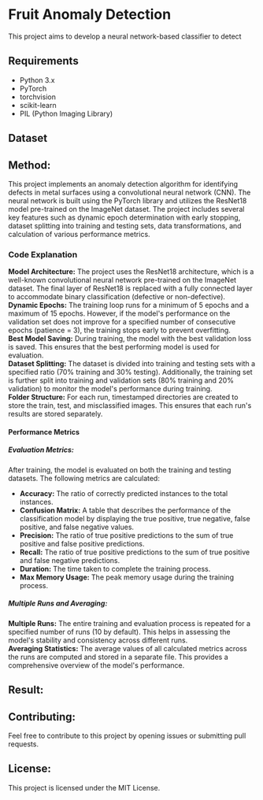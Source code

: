 # Fruit Anomaly Detection  
This project aims to develop a neural network-based classifier to detect 
## Requirements  
- Python 3.x
- PyTorch
- torchvision
- scikit-learn
- PIL (Python Imaging Library)  

## Dataset


## Method:  
This project implements an anomaly detection algorithm for identifying defects in metal surfaces using a convolutional neural network (CNN). The neural network is built using the PyTorch library and utilizes the ResNet18 model pre-trained on the ImageNet dataset. The project includes several key features such as dynamic epoch determination with early stopping, dataset splitting into training and testing sets, data transformations, and calculation of various performance metrics.
### Code Explanation  
**Model Architecture:** The project uses the ResNet18 architecture, which is a well-known convolutional neural network pre-trained on the ImageNet dataset. The final layer of ResNet18 is replaced with a fully connected layer to accommodate binary classification (defective or non-defective).  
**Dynamic Epochs:** The training loop runs for a minimum of 5 epochs and a maximum of 15 epochs. However, if the model's performance on the validation set does not improve for a specified number of consecutive epochs (patience = 3), the training stops early to prevent overfitting.  
**Best Model Saving:** During training, the model with the best validation loss is saved. This ensures that the best performing model is used for evaluation.  
**Dataset Splitting:** The dataset is divided into training and testing sets with a specified ratio (70% training and 30% testing). Additionally, the training set is further split into training and validation sets (80% training and 20% validation) to monitor the model's performance during training.  
**Folder Structure:** For each run, timestamped directories are created to store the train, test, and misclassified images. This ensures that each run's results are stored separately.  
#### Performance Metrics  
##### Evaluation Metrics:  
After training, the model is evaluated on both the training and testing datasets. The following metrics are calculated:  
+ **Accuracy:** The ratio of correctly predicted instances to the total instances.  
+ **Confusion Matrix:** A table that describes the performance of the classification model by displaying the true positive, true negative, false positive, and false negative values.  
+ **Precision:** The ratio of true positive predictions to the sum of true positive and false positive predictions.  
+ **Recall:**  The ratio of true positive predictions to the sum of true positive and false negative predictions.   
+ **Duration:** The time taken to complete the training process.  
+ **Max Memory Usage:** The peak memory usage during the training process.  
##### Multiple Runs and Averaging: 
**Multiple Runs:** The entire training and evaluation process is repeated for a specified number of runs (10 by default). This helps in assessing the model's stability and consistency across different runs.  
**Averaging Statistics:** The average values of all calculated metrics across the runs are computed and stored in a separate file. This provides a comprehensive overview of the model's performance.  
## Result:

## Contributing:
Feel free to contribute to this project by opening issues or submitting pull requests.

## License:
This project is licensed under the MIT License.
